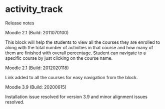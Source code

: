 # activity_track

Release notes

Moodle 2.1 (Build: 2011070100)

This block will help the students to view all the courses they are enrolled to along with the total number of activities in that course and how many of them are finished with overall percentage. Student can navigate to a specific course by just clicking on the course name.

Moodle 2.1 (Build: 2012020118)

Link added to all the courses for easy navigation from the block.

Moodle 3.9 (Build: 20200615)

Installation issue resolved for version 3.9 and minor alignment issues resolved.
